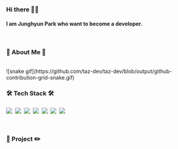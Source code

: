 <h3>Hi there 👀💕</h3>
<h4>I am Junghyun Park who want to become a developer.</h4><br>

<h3>🌈 About Me 🍒</h3><br>
![snake gif](https://github.com/taz-dev/taz-dev/blob/output/github-contribution-grid-snake.gif)

<h3>🛠 Tech Stack 🛠</h3>
<h3></h3>
<p>
<img src="https://img.shields.io/badge/Java-007396?style=flat-square&logo=Java&logoColor=white">&nbsp
<img src="https://img.shields.io/badge/JavaScript-FFCD12?style=flat-square&logo=JavaScript&logoColor=white">&nbsp
  <img src="https://img.shields.io/badge/Spring-6DB33F?style=flat-square&logo=Spring&logoColor=white">&nbsp
<img src="https://img.shields.io/badge/SpringBoot-6DB33F?style=flat-square&logo=SpringBoot&logoColor=white">&nbsp
<img src="https://img.shields.io/badge/Oracle-ED0000?style=flat-square&logo=Oracle&logoColor=white">&nbsp
<img src="https://img.shields.io/badge/MySQL-4479A1?style=flat-square&logo=MySQL&logoColor=white">&nbsp
<img src="https://img.shields.io/badge/Android-3DDC84?style=flat-square&logo=Android&logoColor=white">&nbsp
</p><br>
<h3>📕 Project ✏️</h3>
